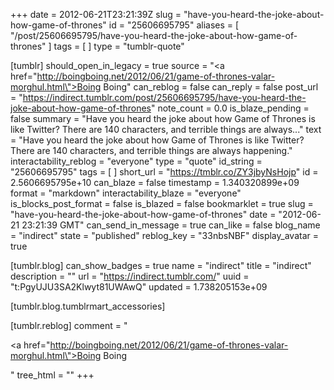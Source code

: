 +++
date = 2012-06-21T23:21:39Z
slug = "have-you-heard-the-joke-about-how-game-of-thrones"
id = "25606695795"
aliases = [ "/post/25606695795/have-you-heard-the-joke-about-how-game-of-thrones" ]
tags = [ ]
type = "tumblr-quote"

[tumblr]
should_open_in_legacy = true
source = "<a href=\"http://boingboing.net/2012/06/21/game-of-thrones-valar-morghul.html\">Boing Boing</a>"
can_reblog = false
can_reply = false
post_url = "https://indirect.tumblr.com/post/25606695795/have-you-heard-the-joke-about-how-game-of-thrones"
note_count = 0.0
is_blaze_pending = false
summary = "Have you heard the joke about how Game of Thrones is like Twitter? There are 140 characters, and terrible things are always..."
text = "Have you heard the joke about how Game of Thrones is like Twitter? There are 140 characters, and terrible things are always happening."
interactability_reblog = "everyone"
type = "quote"
id_string = "25606695795"
tags = [ ]
short_url = "https://tmblr.co/ZY3jbyNsHojp"
id = 2.5606695795e+10
can_blaze = false
timestamp = 1.340320899e+09
format = "markdown"
interactability_blaze = "everyone"
is_blocks_post_format = false
is_blazed = false
bookmarklet = true
slug = "have-you-heard-the-joke-about-how-game-of-thrones"
date = "2012-06-21 23:21:39 GMT"
can_send_in_message = true
can_like = false
blog_name = "indirect"
state = "published"
reblog_key = "33nbsNBF"
display_avatar = true

[tumblr.blog]
can_show_badges = true
name = "indirect"
title = "indirect"
description = ""
url = "https://indirect.tumblr.com/"
uuid = "t:PgyUJU3SA2Klwyt81UWAwQ"
updated = 1.738205153e+09

[tumblr.blog.tumblrmart_accessories]

[tumblr.reblog]
comment = "<p><a href=\"http://boingboing.net/2012/06/21/game-of-thrones-valar-morghul.html\">Boing Boing</a></p>"
tree_html = ""
+++
